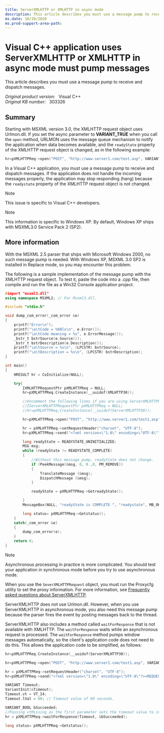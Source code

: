 ```yaml
---
title: ServerXMLHTTP or XMLHTTP in async mode
description: This article describes you must use a message pump to receive and dispatch messages.
ms.date: 10/20/2020
ms.prod-support-area-path: 
---
```

# Visual C++ application uses ServerXMLHTTP or XMLHTTP in async mode must pump messages

This article describes you  must use a message pump to receive and dispatch messages.

_Original product version:_ &nbsp; Visual C++  
_Original KB number:_ &nbsp; 303326

## Summary

Starting with MSXML version 3.0, the XMLHTTP request object uses Urlmon.dll. If you set the async parameter to **VARIANT_TRUE** when you call the `open` method, URLMON uses the message queue mechanism to notify the application when data becomes available, and the `readyState` property of the XMLHTTP request object is changed, as in the following example:

```cpp
hr=pXMLHTTPReq->open("POST", "http://www.server1.com/test.asp", VARIANT_TRUE);
```

In a Visual C++ application, you must use a message pump to receive and dispatch messages. If the application does not handle the incoming messages properly, the application may stop responding (hang) because the `readystate` property of the XMLHTTP request object is not changed.

> [!NOTE]
> This issue is specific to Visual C++ developers.

> [!NOTE]
> This information is specific to Windows XP. By default, Windows XP ships with MSXML3.0 Service Pack 2 (SP2).

## More information

With the MSXML 2.5 parser that ships with Microsoft Windows 2000, no such message pump is needed. With Windows XP, MSXML 3.0 SP2 is installed in Replace mode, so you may encounter this problem.

The following is a sample implementation of the message pump with the XMLHTTP request object. To test it, paste the code into a .cpp file, then compile and run the file as a Win32 Console application project.

```cpp
#import "msxml3.dll"
using namespace MSXML2; // For Msxml3.dll.

#include "stdio.h"

void dump_com_error(_com_error &e)
{
    printf("Error\n");
    printf("\a\tCode = %08lx\n", e.Error());
    printf("\a\tCode meaning = %s", e.ErrorMessage());
    _bstr_t bstrSource(e.Source());
    _bstr_t bstrDescription(e.Description());
    printf("\a\tSource = %s\n", (LPCSTR) bstrSource);
    printf("\a\tDescription = %s\n", (LPCSTR) bstrDescription);
}

int main()
{
    HRESULT hr = CoInitialize(NULL);

    try{
        IXMLHTTPRequestPtr pXMLHTTPReq = NULL;
        hr=pXMLHTTPReq.CreateInstance(__uuidof(XMLHTTP30));

        //Uncomment the following lines if you are using ServerXMLHTTPRequest.
        //IServerXMLHTTPRequestPtr pXMLHTTPReq = NULL;
        //hr=pXMLHTTPReq.CreateInstance(__uuidof(ServerXMLHTTP30));

        hr=pXMLHTTPReq->open("POST", "http://www.server1.com/test1.asp", VARIANT_TRUE);

        hr = pXMLHTTPReq->setRequestHeader("charset", "UTF-8");
        hr=pXMLHTTPReq->send("<?xml version=\"1.0\" encoding=\"UTF-8\"?><REQUEST>request1</REQUEST>");

        long readyState = READYSTATE_UNINITIALIZED;
        MSG msg;
        while (readyState != READYSTATE_COMPLETE)
        {
            //Without this message pump, readyState does not change.
            if (PeekMessage(&msg, 0, 0 ,0, PM_REMOVE))
            {
                TranslateMessage (&msg);
                DispatchMessage (&msg);
            }

            readyState = pXMLHTTPReq->GetreadyState();

        }
        MessageBox(NULL, "readyState is COMPLETE ", "readystate", MB_OK);

        long status= pXMLHTTPReq->Getstatus();
    }
    catch(_com_error &e)
    {
        dump_com_error(e);
    }
    return 0;
}
```

> [!NOTE]
> Asynchronous processing in practice is more complicated. You should test your application in synchronous mode before you try to use asynchronous mode.

When you use the `SeverXMLHTTPRequest` object, you must run the Proxycfg utility to set the proxy information. For more information, see [Frequently asked questions about ServerXMLHTTP](https://support.microsoft.com/help/290761).

ServerXMLHTTP does not use Urlmon.dll. However, when you use ServerXMLHTTP in asynchronous mode, you also need this message pump because the parser fires the event by posting messages back to the thread.

ServerXMLHTTP also includes a method called `waitForResponse` that is not available with XMLHTTP. The `waitForResponse` waits while an asynchronous request is processed. The `waitForResponse` method pumps window messages automatically, so the client's application code does not need to do this. This allows the application code to be simplified, as follows:

```cpp
hr=pXMLHTTPReq.CreateInstance(__uuidof(ServerXMLHTTP30));

hr=pXMLHTTPReq->open("POST", "http://www.server1.com/test1.asp", VARIANT_TRUE);

hr = pXMLHTTPReq->setRequestHeader("charset", "UTF-8");
hr=pXMLHTTPReq->send("<?xml version=\"1.0\" encoding=\"UTF-8\"?><REQUEST>request1</REQUEST>");

VARIANT Timeout;
VariantInit(&Timeout);
Timeout.vt = VT_I4;
Timeout.lVal = 60; // Timeout value of 60 seconds.

VARIANT_BOOL bSucceeded;
//Passing vtMissing as the first parameter sets the timeout value to infinite.
hr = pXMLHTTPReq->waitForResponse(Timeout, &bSucceeded);

long status= pXMLHTTPReq->Getstatus();
```
